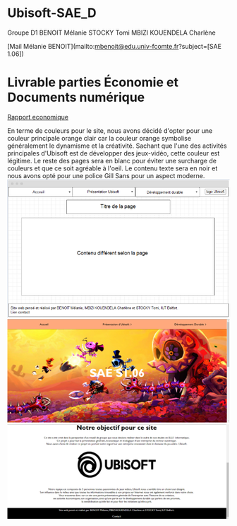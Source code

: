 # Ubisoft-SAE_D


Groupe D1
BENOIT Mélanie
STOCKY Tomi
MBIZI KOUENDELA Charlène


[Mail Mélanie BENOIT](mailto:mbenoit@edu.univ-fcomte.fr?subject=[SAE 1.06]) 



# Livrable parties Économie et Documents numérique
[Rapport economique](doc/BENOIT_S1D1_RapportUBISOFT.pdf)


En terme de couleurs pour le site, nous avons décidé d'opter pour une couleur principale  orange clair car la couleur orange symbolise généralement  le dynamisme et la créativité. Sachant que l'une des activités principales d'Ubisoft est de développer des jeux-vidéo, cette couleur est légitime. 
Le reste des pages sera en blanc pour éviter une surcharge de couleurs  et que ce soit agréable à l'oeil. Le contenu texte sera en noir et nous avons opté pour une police  Gill Sans pour un aspect moderne.
![écran de zoning](doc/ecran_zoning.png)
![écran prototype](doc/ecran_prototype.png)


